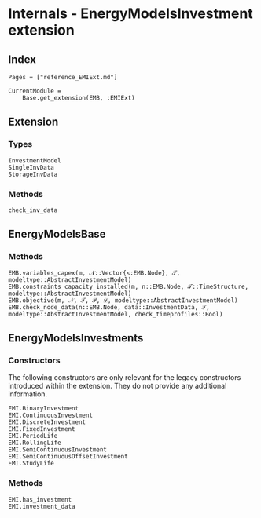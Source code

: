 # Internals - EnergyModelsInvestment extension

## Index

```@index
Pages = ["reference_EMIExt.md"]
```

```@meta
CurrentModule =
    Base.get_extension(EMB, :EMIExt)
```

## Extension

### Types

```@docs
InvestmentModel
SingleInvData
StorageInvData
```

### Methods

```@docs
check_inv_data
```

## EnergyModelsBase

### Methods

```@docs
EMB.variables_capex(m, 𝒩::Vector{<:EMB.Node}, 𝒯, modeltype::AbstractInvestmentModel)
EMB.constraints_capacity_installed(m, n::EMB.Node, 𝒯::TimeStructure, modeltype::AbstractInvestmentModel)
EMB.objective(m, 𝒩, 𝒯, 𝒫, ℒ, modeltype::AbstractInvestmentModel)
EMB.check_node_data(n::EMB.Node, data::InvestmentData, 𝒯, modeltype::AbstractInvestmentModel, check_timeprofiles::Bool)
```

## EnergyModelsInvestments

### Constructors

The following constructors are only relevant for the legacy constructors introduced within the extension.
They do not provide any additional information.

```@docs
EMI.BinaryInvestment
EMI.ContinuousInvestment
EMI.DiscreteInvestment
EMI.FixedInvestment
EMI.PeriodLife
EMI.RollingLife
EMI.SemiContinuousInvestment
EMI.SemiContinuousOffsetInvestment
EMI.StudyLife
```

### Methods

```@docs
EMI.has_investment
EMI.investment_data
```
